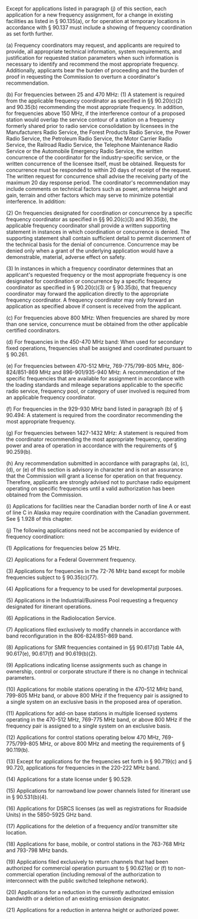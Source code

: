 Except for applications listed in paragraph (j) of this section, each application for a new frequency assignment, for a change in existing facilities as listed in § 90.135(a), or for operation at temporary locations in accordance with § 90.137 must include a showing of frequency coordination as set forth further.

(a) Frequency coordinators may request, and applicants are required to provide, all appropriate technical information, system requirements, and justification for requested station parameters when such information is necessary to identify and recommend the most appropriate frequency. Additionally, applicants bear the burden of proceeding and the burden of proof in requesting the Commission to overturn a coordinator's recommendation.

(b) For frequencies between 25 and 470 MHz: (1) A statement is required from the applicable frequency coordinator as specified in §§ 90.20(c)(2) and 90.35(b) recommending the most appropriate frequency. In addition, for frequencies above 150 MHz, if the interference contour of a proposed station would overlap the service contour of a station on a frequency formerly shared prior to radio service consolidation by licensees in the Manufacturers Radio Service, the Forest Products Radio Service, the Power Radio Service, the Petroleum Radio Service, the Motor Carrier Radio Service, the Railroad Radio Service, the Telephone Maintenance Radio Service or the Automobile Emergency Radio Service, the written concurrence of the coordinator for the industry-specific service, or the written concurrence of the licensee itself, must be obtained. Requests for concurrence must be responded to within 20 days of receipt of the request. The written request for concurrence shall advise the receiving party of the maximum 20 day response period. The coordinator's recommendation may include comments on technical factors such as power, antenna height and gain, terrain and other factors which may serve to minimize potential interference. In addition:

(2) On frequencies designated for coordination or concurrence by a specific frequency coordinator as specified in §§ 90.20(c)(3) and 90.35(b), the applicable frequency coordinator shall provide a written supporting statement in instances in which coordination or concurrence is denied. The supporting statement shall contain sufficient detail to permit discernment of the technical basis for the denial of concurrence. Concurrence may be denied only when a grant of the underlying application would have a demonstrable, material, adverse effect on safety.

(3) In instances in which a frequency coordinator determines that an applicant's requested frequency or the most appropriate frequency is one designated for coordination or concurrence by a specific frequency coordinator as specified in § 90.20(c)(3) or § 90.35(b), that frequency coordinator may forward the application directly to the appropriate frequency coordinator. A frequency coordinator may only forward an application as specified above if consent is received from the applicant.

(c) For frequencies above 800 MHz: When frequencies are shared by more than one service, concurrence must be obtained from the other applicable certified coordinators.

(d) For frequencies in the 450-470 MHz band: When used for secondary fixed operations, frequencies shall be assigned and coordinated pursuant to § 90.261.

(e) For frequencies between 470-512 MHz, 769-775/799-805 MHz, 806-824/851-869 MHz and 896-901/935-940 MHz: A recommendation of the specific frequencies that are available for assignment in accordance with the loading standards and mileage separations applicable to the specific radio service, frequency pool, or category of user involved is required from an applicable frequency coordinator.

(f) For frequencies in the 929-930 MHz band listed in paragraph (b) of § 90.494: A statement is required from the coordinator recommending the most appropriate frequency.

(g) For frequencies between 1427-1432 MHz: A statement is required from the coordinator recommending the most appropriate frequency, operating power and area of operation in accordance with the requirements of § 90.259(b).

(h) Any recommendation submitted in accordance with paragraphs (a), (c), (d), or (e) of this section is advisory in character and is not an assurance that the Commission will grant a license for operation on that frequency. Therefore, applicants are strongly advised not to purchase radio equipment operating on specific frequencies until a valid authorization has been obtained from the Commission.

(i) Applications for facilities near the Canadian border north of line A or east of line C in Alaska may require coordination with the Canadian government. See § 1.928 of this chapter.
                          

(j) The following applications need not be accompanied by evidence of frequency coordination:

(1) Applications for frequencies below 25 MHz.

(2) Applications for a Federal Government frequency.

(3) Applications for frequencies in the 72-76 MHz band except for mobile frequencies subject to § 90.35(c)(77).

(4) Applications for a frequency to be used for developmental purposes.

(5) Applications in the Industrial/Business Pool requesting a frequency designated for itinerant operations.

(6) Applications in the Radiolocation Service.

(7) Applications filed exclusively to modify channels in accordance with band reconfiguration in the 806-824/851-869 band.

(8) Applications for SMR frequencies contained in §§ 90.617(d) Table 4A, 90.617(e), 90.617(f) and 90.619(b)(2).

(9) Applications indicating license assignments such as change in ownership, control or corporate structure if there is no change in technical parameters.

(10) Applications for mobile stations operating in the 470-512 MHz band, 799-805 MHz band, or above 800 MHz if the frequency pair is assigned to a single system on an exclusive basis in the proposed area of operation.

(11) Applications for add-on base stations in multiple licensed systems operating in the 470-512 MHz, 769-775 MHz band, or above 800 MHz if the frequency pair is assigned to a single system on an exclusive basis.

(12) Applications for control stations operating below 470 MHz, 769-775/799-805 MHz, or above 800 MHz and meeting the requirements of § 90.119(b).

(13) Except for applications for the frequencies set forth in § 90.719(c) and § 90.720, applications for frequencies in the 220-222 MHz band.

(14) Applications for a state license under § 90.529.

(15) Applications for narrowband low power channels listed for itinerant use in § 90.531(b)(4).

(16) Applications for DSRCS licenses (as well as registrations for Roadside Units) in the 5850-5925 GHz band.

(17) Applications for the deletion of a frequency and/or transmitter site location.

(18) Applications for base, mobile, or control stations in the 763-768 MHz and 793-798 MHz bands.

(19) Applications filed exclusively to return channels that had been authorized for commercial operation pursuant to § 90.621(e) or (f) to non-commercial operation (including removal of the authorization to interconnect with the public switched telephone network).

(20) Applications for a reduction in the currently authorized emission bandwidth or a deletion of an existing emission designator.

(21) Applications for a reduction in antenna height or authorized power.

